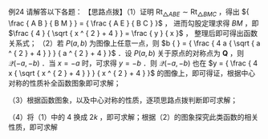 例24 请解答以下各题： 【思路点拨】（1）证明 $\mathrm { R t } _ { \triangle A B E } \sim \mathrm { R t } _ { \triangle B M C }$ ，得出 ${ \frac { A B } { B M } } = { \frac { A E } { B C } }$ ， 进而勾股定理求得 $B M$ ，即 $\frac { 4 } { \sqrt { x ^ { 2 } + 4 } } = \frac { y } { x }$ ， 整理后即可得出函数关系式；
（2）若 $P ( a , b )$ 为图像上任意一点，则 $b { } = { \frac { 4 a { \sqrt { a ^ { 2 } + 4 } } } { a ^ { 2 } + 4 } }$ ．设 $P ( a , b )$ 关于原点的对称点为 $\boldsymbol { Q }$ ，则 $\mathcal { Q } ( - a , - b )$ ．当 $x = - a$ 时，可求得 $y = - b$ ．则 $\mathcal { Q } ( - a , - b )$ 也在 $y = { \frac { 4 x { \sqrt { x ^ { 2 } + 4 } } } { x ^ { 2 } + 4 } }$ 的图像上，即可得证，根据中心对称的性质补全函数图象即可求解；

（3）根据函数图象，以及中心对称的性质，逐项思路点拨判断即可求解；

（4）将（1）中的 4 换成 $2 k$ ，即可求解；根据（2）的图象探究此类函数的相关性质，即可求解
